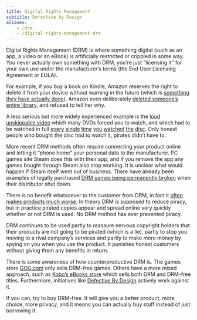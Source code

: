 ```yaml
---
title: Digital Rights Management
subtitle: Defective by Design
aliases:
    - /drm
    - /digital-rights-management-drm
---
```


Digital Rights Management (DRM) is where something digital (such as an app, a video or an eBook) is artificially restricted or crippled in some way. You never actually own something with DRM, you’re just “licensing it” for your own use under the manufacturer’s terms (the End User Licensing Agreement or EULA).

For example, if you buy a book on Kindle, Amazon reserves the right to delete it from your device without warning in the future (which is [something they have actually done][amazon-orwell]). Amazon even deliberately [deleted someone’s entire library][amazon-delete], and refused to tell her why.

A less serious but more widely experienced example is the [loud unskippable video][piracy-intro] which many DVDs forced you to watch, and which had to be watched in full [every][piracy-intro] [single][piracy-intro] [time][piracy-intro] [you][piracy-intro] [watched][piracy-intro] [the][piracy-intro] [disc][piracy-intro]. Only honest people who bought the disc had to watch it, pirates didn’t have to.

More recent DRM methods often require connecting your product online and letting it  “phone home” your personal data to the manufacturer. PC games site Steam does this with their app, and if you remove the app any games bought through Steam also stop working. It is unclear what would happen if Steam itself went out of business. There have already been examples of legally purchased [DRM games being permanently broken][game-broken] when their distributor shut down.

There is no benefit whatsoever to the customer from DRM, in fact it [often makes products much worse][simcity-drm]. In theory DRM is supposed to reduce piracy, but in practice pirated copies appear and spread online very quickly whether or not DRM is used. No DRM method has ever prevented piracy.

DRM continues to be used partly to reassure nervous copyright holders that their products are not going to be pirated (which is a lie), partly to stop you moving to a rival company’s services and partly to make more money by spying on you when you use the product. It punishes honest customers without giving them any benefits in return.

There is some awareness of how counterproductive DRM is. The games store [GOG.com][gog] only sells DRM-free games. Others have a more mixed approach, such as [Kobo’s eBooks store][kobo] which sells both DRM and DRM-free titles. Furthermore, initiatives like [Defective By Design][dbd] actively work against it.

If you can, try to buy DRM-free. It will give you a better product, more choice, more privacy, and it means you can actually buy stuff instead of just borrowing it.


[amazon-delete]: https://www.wired.com/2012/10/amazons-remote-wipe-of-customers-kindle-highlights-perils-of-drm/
[amazon-orwell]: https://www.nytimes.com/2009/07/18/technology/companies/18amazon.html
[dbd]: https://www.defectivebydesign.org
[game-broken]: https://web.archive.org/web/20180904104351/https://twinfinite.net/2018/06/metal-gear-rising-no-longer-playable-on-mac-due-to-drm-shutdown/
[gog]: https://www.gog.com/
[kobo]: https://swiso.org/unofficial-kobo-search/
[piracy-intro]: https://ia800204.us.archive.org/15/items/youtube-K_vHwfDNGdg/Piracy_It_s_A_Crime-K_vHwfDNGdg.mp4
[simcity-drm]: https://www.mic.com/articles/29213/simcity-drm-always-online-mode-results-in-disaster-for-gamers